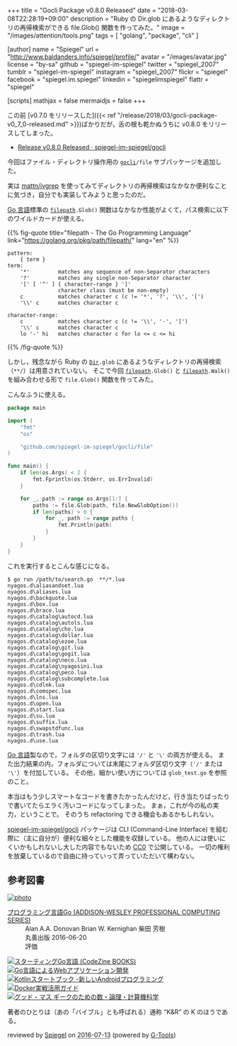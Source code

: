 +++
title = "Gocli Package v0.8.0 Released"
date = "2018-03-08T22:28:19+09:00"
description = "Ruby の Dir.glob にあるようなディレクトリの再帰検索ができる file.Glob() 関数を作ってみた。"
image = "/images/attention/tools.png"
tags  = [ "golang", "package", "cli" ]

[author]
  name      = "Spiegel"
  url       = "http://www.baldanders.info/spiegel/profile/"
  avatar    = "/images/avatar.jpg"
  license   = "by-sa"
  github    = "spiegel-im-spiegel"
  twitter   = "spiegel_2007"
  tumblr    = "spiegel-im-spiegel"
  instagram = "spiegel_2007"
  flickr    = "spiegel"
  facebook  = "spiegel.im.spiegel"
  linkedin  = "spiegelimspiegel"
  flattr    = "spiegel"

[scripts]
  mathjax = false
  mermaidjs = false
+++

この前 [v0.7.0 をリリースした]({{< ref "/release/2018/03/gocli-package-v0_7_0-released.md" >}})ばかりだが，舌の根も乾かぬうちに v0.8.0 をリリースしてしまった。

- [Release v0.8.0 Released · spiegel-im-spiegel/gocli](https://github.com/spiegel-im-spiegel/gocli/releases/tag/v0.8.0)

今回はファイル・ディレクトリ操作用の [`gocli`]`/file` サブパッケージを追加した。

実は [mattn/jvgrep] を使ってみてディレクトリの再帰検索はなかなか便利なことに気づき，自分でも実装してみようと思ったのだ。

[Go 言語]標準の [`filepath`]`.Glob()` 関数はなかなか性能がよくて，パス検索に以下のワイルドカードが使える。

{{% fig-quote title="filepath - The Go Programming Language" link="https://golang.org/pkg/path/filepath/" lang="en" %}}
```
pattern:
    { term }
term:
    '*'         matches any sequence of non-Separator characters
    '?'         matches any single non-Separator character
    '[' [ '^' ] { character-range } ']'
                character class (must be non-empty)
    c           matches character c (c != '*', '?', '\\', '[')
    '\\' c      matches character c

character-range:
    c           matches character c (c != '\\', '-', ']')
    '\\' c      matches character c
    lo '-' hi   matches character c for lo <= c <= hi
```
{{% /fig-quote %}}

しかし，残念ながら Ruby の [`Dir`]`.glob` にあるようなディレクトリの再帰検索（`**/`）は用意されていない。
そこで今回  [`filepath`]`.Glob()` と [`filepath`]`.Walk()` を組み合わせる形で `file.Glob()` 関数を作ってみた。

こんなふうに使える。

```go
package main

import (
    "fmt"
    "os"

    "github.com/spiegel-im-spiegel/gocli/file"
)

func main() {
    if len(os.Args) < 2 {
        fmt.Fprintln(os.Stderr, os.ErrInvalid)
    }

    for _, path := range os.Args[1:] {
        paths := file.Glob(path, file.NewGlobOption())
        if len(paths) > 0 {
            for _, path := range paths {
                fmt.Println(path)
            }
        }
    }
}
```

これを実行するとこんな感じになる。

```text
$ go run /path/to/search.go  **/*.lua
nyagos.d\aliasandset.lua
nyagos.d\aliases.lua
nyagos.d\backquote.lua
nyagos.d\box.lua
nyagos.d\brace.lua
nyagos.d\catalog\autocd.lua
nyagos.d\catalog\autols.lua
nyagos.d\catalog\cho.lua
nyagos.d\catalog\dollar.lua
nyagos.d\catalog\ezoe.lua
nyagos.d\catalog\git.lua
nyagos.d\catalog\gogit.lua
nyagos.d\catalog\neco.lua
nyagos.d\catalog\nyagosini.lua
nyagos.d\catalog\peco.lua
nyagos.d\catalog\subcomplete.lua
nyagos.d\cdlnk.lua
nyagos.d\comspec.lua
nyagos.d\lns.lua
nyagos.d\open.lua
nyagos.d\start.lua
nyagos.d\su.lua
nyagos.d\suffix.lua
nyagos.d\swapstdfunc.lua
nyagos.d\trash.lua
nyagos.d\use.lua
```

[Go 言語]製なので，フォルダの区切り文字には `'/'` と `'\'` の両方が使える。
また出力結果の内，フォルダについては末尾にフォルダ区切り文字（`'/'` または `'\'`）を付加している。
その他，細かい使い方については `glob_test.go` を参照のこと。

本当はもう少しスマートなコードを書きたかったんだけど，行き当たりばったりで書いてたらエラく汚いコードになってしまった。
まぁ，これが今の私の実力，ということで。
そのうち refactoring できる機会もあるかもしれない。

[spiegel-im-spiegel/gocli] パッケージは CLI (Command-Line Interface) を組む際に（主に自分が）便利な細々とした機能を収録している。
他の人には使いにくいかもしれないし大した内容でもないため [CC0](https://creativecommons.org/publicdomain/zero/1.0/ "Creative Commons — CC0 1.0 Universal") で公開している。
一切の権利を放棄しているので自由に持っていって弄っていただいて構わない。

[Go 言語]: https://golang.org/ "The Go Programming Language"
[spiegel-im-spiegel/gocli]: https://github.com/spiegel-im-spiegel/gocli "spiegel-im-spiegel/gocli: Minimal Packages for Command-Line Interface"
[`gocli`]: https://github.com/spiegel-im-spiegel/gocli "spiegel-im-spiegel/gocli: Minimal Packages for Command-Line Interface"
[mattn/jvgrep]: https://github.com/mattn/jvgrep "mattn/jvgrep: grep for japanese vimmer"
[`filepath`]: https://golang.org/pkg/path/filepath/ "filepath - The Go Programming Language"
[`Dir`]: https://docs.ruby-lang.org/ja/latest/class/Dir.html "Class: Dir (Ruby 2.5.0)"

## 参考図書

<div class="hreview" ><a class="item url" href="http://www.amazon.co.jp/exec/obidos/ASIN/4621300253/baldandersinf-22/"><img src="http://ecx.images-amazon.com/images/I/410V3ulwP5L._SL160_.jpg" alt="photo" class="photo"  /></a><dl ><dt class="fn"><a class="item url" href="http://www.amazon.co.jp/exec/obidos/ASIN/4621300253/baldandersinf-22/">プログラミング言語Go (ADDISON-WESLEY PROFESSIONAL COMPUTING SERIES)</a></dt><dd>Alan A.A. Donovan Brian W. Kernighan 柴田 芳樹 </dd><dd>丸善出版 2016-06-20</dd><dd>評価<abbr class="rating" title="5"><img src="http://g-images.amazon.com/images/G/01/detail/stars-5-0.gif" alt="" /></abbr> </dd></dl><p class="similar"><a href="http://www.amazon.co.jp/exec/obidos/ASIN/4798142417/baldandersinf-22/" target="_top"><img src="http://images.amazon.com/images/P/4798142417.09._SCTHUMBZZZ_.jpg"  alt="スターティングGo言語 (CodeZine BOOKS)"  /></a> <a href="http://www.amazon.co.jp/exec/obidos/ASIN/4873117526/baldandersinf-22/" target="_top"><img src="http://images.amazon.com/images/P/4873117526.09._SCTHUMBZZZ_.jpg"  alt="Go言語によるWebアプリケーション開発"  /></a> <a href="http://www.amazon.co.jp/exec/obidos/ASIN/4865940391/baldandersinf-22/" target="_top"><img src="http://images.amazon.com/images/P/4865940391.09._SCTHUMBZZZ_.jpg"  alt="Kotlinスタートブック -新しいAndroidプログラミング"  /></a> <a href="http://www.amazon.co.jp/exec/obidos/ASIN/4839959234/baldandersinf-22/" target="_top"><img src="http://images.amazon.com/images/P/4839959234.09._SCTHUMBZZZ_.jpg"  alt="Docker実戦活用ガイド"  /></a> <a href="http://www.amazon.co.jp/exec/obidos/ASIN/4274218961/baldandersinf-22/" target="_top"><img src="http://images.amazon.com/images/P/4274218961.09._SCTHUMBZZZ_.jpg"  alt="グッド・マス ギークのための数・論理・計算機科学"  /></a> </p>
<p class="description">著者のひとりは（あの「バイブル」とも呼ばれる）通称 “K&amp;R” の K のほうである。</p>
<p class="gtools" >reviewed by <a href='#maker' class='reviewer'>Spiegel</a> on <abbr class="dtreviewed" title="2016-07-13">2016-07-13</abbr> (powered by <a href="http://www.goodpic.com/mt/aws/index.html" >G-Tools</a>)</p>
</div>
